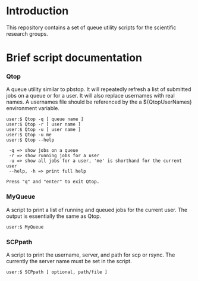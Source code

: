 # Introduction

This repository contains a set of queue utility scripts for the scientific
research groups.

# Brief script documentation 

### Qtop

A queue utility similar to pbstop. It will repeatedly refresh a list of
submitted jobs on a queue or for a user. It will also replace usernames with
real names. A usernames file should be referenced by the a ${QtopUserNames}
environment variable.

```
user:$ Qtop -q [ queue name ]
user:$ Qtop -r [ user name ]
user:$ Qtop -u [ user name ]
user:$ Qtop -u me
user:$ Qtop --help

 -q => show jobs on a queue
 -r => show running jobs for a user
 -u => show all jobs for a user, 'me' is shorthand for the current user
 --help, -h => print full help

Press "q" and "enter" to exit Qtop.
```

### MyQueue

A script to print a list of running and queued jobs for the current
user. The output is essentially the same as Qtop.

```
user:$ MyQueue
```

### SCPpath

A script to print the username, server, and path for scp or rsync.
The currently the server name must be set in the script.

```
user:$ SCPpath [ optional, path/file ]
```
